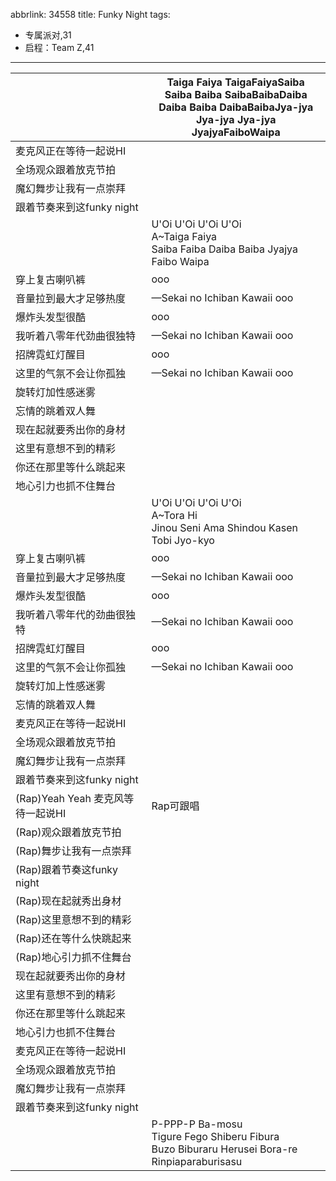 abbrlink: 34558
title: Funky Night
tags:
  - 专属派对,31
  - 启程：Team Z,41
---
|      |Taiga Faiya TaigaFaiyaSaiba<br>Saiba Baiba SaibaBaibaDaiba<br>Daiba Baiba DaibaBaibaJya-jya<br>Jya-jya Jya-jya JyajyaFaiboWaipa|
|--|--|
|麦克风正在等待一起说HI|      |
|全场观众跟着放克节拍|      |
|魔幻舞步让我有一点崇拜|      |
|跟着节奏来到这funky night|      |
|      |U'Oi U'Oi U'Oi U'Oi<br>A~Taiga Faiya<br>Saiba Faiba Daiba Baiba Jyajya Faibo Waipa|
|穿上复古喇叭裤|ooo|
|音量拉到最大才足够热度|—Sekai no Ichiban Kawaii ooo|
|爆炸头发型很酷|ooo|
|我听着八零年代劲曲很独特|—Sekai no Ichiban Kawaii ooo|
|招牌霓虹灯醒目|ooo|
|这里的气氛不会让你孤独|—Sekai no Ichiban Kawaii ooo|
|旋转灯加性感迷雾|      |
|忘情的跳着双人舞|      |
|现在起就要秀出你的身材|      |
|这里有意想不到的精彩|      |
|你还在那里等什么跳起来|      |
|地心引力也抓不住舞台|      |
|      |U'Oi U'Oi U'Oi U'Oi<br>A~Tora Hi<br>Jinou Seni Ama Shindou Kasen Tobi Jyo-kyo|
|穿上复古喇叭裤|ooo|
|音量拉到最大才足够热度|—Sekai no Ichiban Kawaii ooo|
|爆炸头发型很酷|ooo|
|我听着八零年代的劲曲很独特|—Sekai no Ichiban Kawaii ooo|
|招牌霓虹灯醒目|ooo|
|这里的气氛不会让你孤独|—Sekai no Ichiban Kawaii ooo|
|旋转灯加上性感迷雾|      |
|忘情的跳着双人舞|      |
|麦克风正在等待一起说HI|      |
|全场观众跟着放克节拍|      |
|魔幻舞步让我有一点崇拜|      |
|跟着节奏来到这funky night|      |
|(Rap)Yeah Yeah 麦克风等待一起说HI|Rap可跟唱|
|(Rap)观众跟着放克节拍|      |
|(Rap)舞步让我有一点崇拜|      |
|(Rap)跟着节奏这funky night|      |
|(Rap)现在起就秀出身材|      |
|(Rap)这里意想不到的精彩|      |
|(Rap)还在等什么快跳起来|      |
|(Rap)地心引力抓不住舞台|      |
|现在起就要秀出你的身材|      |
|这里有意想不到的精彩|      |
|你还在那里等什么跳起来|      |
|地心引力也抓不住舞台|      |
|麦克风正在等待一起说HI|      |
|全场观众跟着放克节拍|      |
|魔幻舞步让我有一点崇拜|      |
|跟着节奏来到这funky night|      |
|      |P-PPP-P Ba-mosu<br>Tigure Fego Shiberu Fibura<br>Buzo Biburaru Herusei Bora-re<br>Rinpiaparaburisasu|
